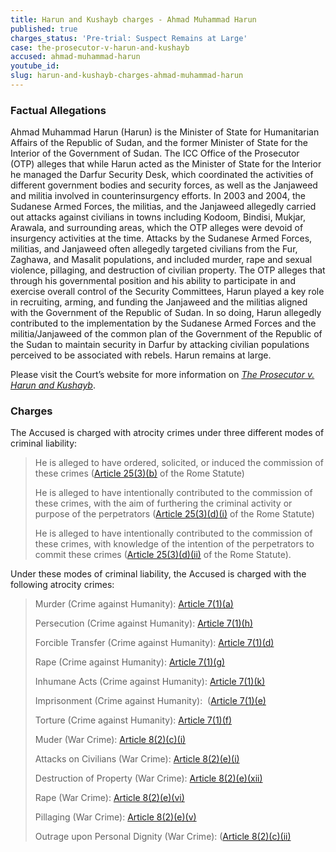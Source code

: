 ```yaml
---
title: Harun and Kushayb charges - Ahmad Muhammad Harun
published: true
charges_status: 'Pre-trial: Suspect Remains at Large'
case: the-prosecutor-v-harun-and-kushayb
accused: ahmad-muhammad-harun
youtube_id:
slug: harun-and-kushayb-charges-ahmad-muhammad-harun
---
```



### Factual Allegations

Ahmad Muhammad Harun (Harun) is the Minister of State for Humanitarian Affairs of the Republic of Sudan, and the former Minister of State for the Interior of the Government of Sudan. The ICC Office of the Prosecutor (OTP) alleges that while Harun acted as the Minister of State for the Interior he managed the Darfur Security Desk, which coordinated the activities of different government bodies and security forces, as well as the Janjaweed and militia involved in counterinsurgency efforts. In 2003 and 2004, the Sudanese Armed Forces, the militias, and the Janjaweed allegedly carried out attacks against civilians in towns including Kodoom, Bindisi, Mukjar, Arawala, and surrounding areas, which the OTP alleges were devoid of insurgency activities at the time. Attacks by the Sudanese Armed Forces, militias, and Janjaweed often allegedly targeted civilians from the Fur, Zaghawa, and Masalit populations, and included murder, rape and sexual violence, pillaging, and destruction of civilian property. The OTP alleges that through his governmental position and his ability to participate in and exercise overall control of the Security Committees, Harun played a key role in recruiting, arming, and funding the Janjaweed and the militias aligned with the Government of the Republic of Sudan. In so doing, Harun allegedly contributed to the implementation by the Sudanese Armed Forces and the militia/Janjaweed of the common plan of the Government of the Republic of the Sudan to maintain security in Darfur by attacking civilian populations perceived to be associated with rebels. Harun remains at large.

Please visit the Court’s website for more information on *[The Prosecutor v. Harun and Kushayb](https://www.icc-cpi.int/darfur/harunkushayb)*.

### Charges

The Accused is charged with atrocity crimes under three different modes of criminal liability:

> He is alleged to have ordered, solicited, or induced the commission of these crimes ([Article 25(3)(b)](http://www.casematrixnetwork.org/case-m/klamberg-commentary/rome-statute/#c1198) of the Rome Statute)
>
>
> He is alleged to have intentionally contributed to the commission of these crimes, with the aim of furthering the criminal activity or purpose of the perpetrators ([Article 25(3)(d)(i)](http://www.casematrixnetwork.org/case-m/klamberg-commentary/rome-statute/#c1198) of the Rome Statute)
>
>
> He is alleged to have intentionally contributed to the commission of these crimes, with knowledge of the intention of the perpetrators to commit these crimes ([Article 25(3)(d)(ii)](http://www.casematrixnetwork.org/case-m/klamberg-commentary/rome-statute/#c1198) of the Rome Statute).

Under these modes of criminal liability, the Accused is charged with the following atrocity crimes:

> Murder (Crime against Humanity):&nbsp;[Article 7(1)(a)](http://www.casematrixnetwork.org/cmn-knowledge-hub/klamberg-commentary/elements-of-crime/#c2286)
>
>
> Persecution (Crime against Humanity):&nbsp;[Article 7(1)(h)](http://www.casematrixnetwork.org/cmn-knowledge-hub/klamberg-commentary/elements-of-crime/#c2298)
>
>
> Forcible Transfer (Crime against Humanity): [Article 7(1)(d)](http://www.casematrixnetwork.org/cmn-knowledge-hub/klamberg-commentary/elements-of-crime/#c2289)
>
>
> Rape (Crime against Humanity):&nbsp;[Article 7(1)(g)](http://www.casematrixnetwork.org/cmn-knowledge-hub/klamberg-commentary/elements-of-crime/#c2292)
>
>
> Inhumane Acts (Crime against Humanity):&nbsp;[Article 7(1)(k)](http://www.casematrixnetwork.org/cmn-knowledge-hub/klamberg-commentary/elements-of-crime/#c2301)
>
>
> Imprisonment (Crime against Humanity):&nbsp; ([Article 7(1)(e)](http://www.casematrixnetwork.org/cmn-knowledge-hub/klamberg-commentary/elements-of-crime/#c2290)
>
>
> Torture (Crime against Humanity):&nbsp;[Article 7(1)(f)](http://www.casematrixnetwork.org/cmn-knowledge-hub/klamberg-commentary/elements-of-crime/#c2291)
>
>
> Muder (War Crime): [Article 8(2)(c)(i)](http://www.casematrixnetwork.org/cmn-knowledge-hub/klamberg-commentary/elements-of-crime/#c2359)
>
>
> Attacks on Civilians (War Crime): [Article 8(2)(e)(i)](http://www.casematrixnetwork.org/cmn-knowledge-hub/klamberg-commentary/elements-of-crime/#c2367)
>
>
> Destruction of Property (War Crime): [Article 8(2)(e)(xii)](http://www.casematrixnetwork.org/cmn-knowledge-hub/klamberg-commentary/elements-of-crime/#c2384)
>
>
> Rape (War Crime): [Article 8(2)(e)(vi)](http://www.casematrixnetwork.org/cmn-knowledge-hub/klamberg-commentary/elements-of-crime/#c2372)
>
>
> Pillaging (War Crime): [Article 8(2)(e)(v)](http://www.casematrixnetwork.org/cmn-knowledge-hub/klamberg-commentary/elements-of-crime/#c2371)
>
>
> Outrage upon Personal Dignity (War Crime): ([Article 8(2)(c)(ii)](http://www.casematrixnetwork.org/cmn-knowledge-hub/klamberg-commentary/elements-of-crime/#c2363)